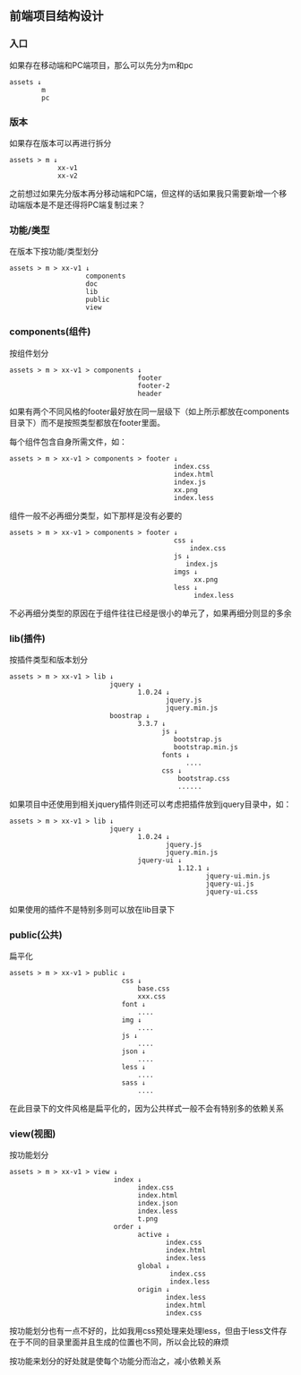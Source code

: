 ## 前端项目结构设计

### 入口

如果存在移动端和PC端项目，那么可以先分为m和pc

```
assets ↓
		m
		pc
```

### 版本

如果存在版本可以再进行拆分

```
assets > m ↓
			xx-v1
			xx-v2
```

之前想过如果先分版本再分移动端和PC端，但这样的话如果我只需要新增一个移动端版本是不是还得将PC端复制过来？

### 功能/类型

在版本下按功能/类型划分

```
assets > m > xx-v1 ↓
				   components
				   doc
				   lib
				   public
				   view
```

### components(组件)

按组件划分

```
assets > m > xx-v1 > components ↓
							 	footer
							 	footer-2
							 	header
```

如果有两个不同风格的footer最好放在同一层级下（如上所示都放在components目录下）而不是按照类型都放在footer里面。

每个组件包含自身所需文件，如：

```
assets > m > xx-v1 > components > footer ↓
										 index.css
										 index.html
										 index.js
										 xx.png
										 index.less
```

组件一般不必再细分类型，如下那样是没有必要的

```
assets > m > xx-v1 > components > footer ↓
										 css ↓
										 	 index.css
										 js ↓
										 	index.js
										 imgs ↓
										 	  xx.png
										 less ↓
										 	  index.less
```

不必再细分类型的原因在于组件往往已经是很小的单元了，如果再细分则显的多余

### lib(插件)

按插件类型和版本划分

```
assets > m > xx-v1 > lib ↓
						 jquery ↓
						 		1.0.24 ↓
						 			   jquery.js
						 			   jquery.min.js
						 boostrap ↓
						 		3.3.7 ↓
						 			  js ↓
						 			  	 bootstrap.js
						 			  	 bootstrap.min.js
						 			  fonts ↓
						 			  		....
						 			  css ↓
						 			  	  bootstrap.css
						 			  	  ......
```

如果项目中还使用到相关jquery插件则还可以考虑把插件放到jquery目录中，如：

```
assets > m > xx-v1 > lib ↓
						 jquery ↓
						 		1.0.24 ↓
						 			   jquery.js
						 			   jquery.min.js
						 	    jquery-ui ↓
						 	    		  1.12.1 ↓
						 	    		  		 jquery-ui.min.js
						 	    		  		 jquery-ui.js
						 	    		  		 jquery-ui.css
```

如果使用的插件不是特别多则可以放在lib目录下

### public(公共)

扁平化

```
assets > m > xx-v1 > public ↓
							css ↓
								base.css
								xxx.css
							font ↓
								....
							img ↓
								....
							js ↓
								....
							json ↓
								....
							less ↓
								....
							sass ↓
								....
```

在此目录下的文件风格是扁平化的，因为公共样式一般不会有特别多的依赖关系

### view(视图)

按功能划分

```
assets > m > xx-v1 > view ↓
						  index ↓
						  		index.css
						  		index.html
						  		index.json
						  		index.less
						  		t.png
						  order ↓
						  		active ↓
						  			   index.css
						  			   index.html
						  			   index.less
						  		global ↓
						  			    index.css
						  			    index.less
						  		origin ↓
						  		       index.less
						  		       index.html
						  		       index.css
```

按功能划分也有一点不好的，比如我用css预处理来处理less，但由于less文件存在于不同的目录里面并且生成的位置也不同，所以会比较的麻烦

按功能来划分的好处就是使每个功能分而治之，减小依赖关系



